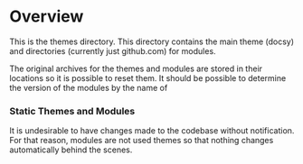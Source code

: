 # Overview

This is the themes directory. This directory contains the main theme (docsy) and directories (currently just github.com) for modules.

The original archives for the themes and modules are stored in their locations so it is possible to reset them. It should be possible to determine the version of the modules by the name of 

### Static Themes and Modules

It is undesirable to have changes made to the codebase without notification. For that reason, modules are not used themes so that nothing changes automatically behind the scenes.